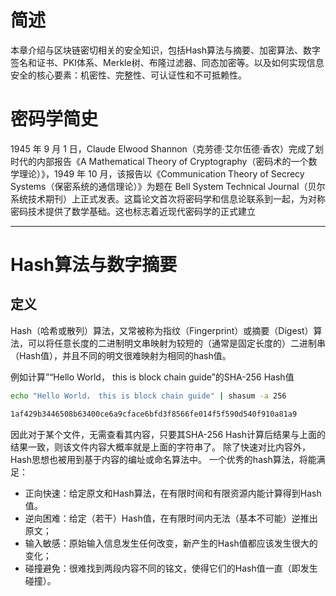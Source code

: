 # 简述
本章介绍与区块链密切相关的安全知识，包括Hash算法与摘要、加密算法、数字签名和证书、PKI体系、Merkle树、布隆过滤器、同态加密等。以及如何实现信息安全的核心要素：机密性、完整性、可认证性和不可抵赖性。

# 密码学简史
1945 年 9 月 1 日，Claude Elwood Shannon（克劳德·艾尔伍德·香农）完成了划时代的内部报告《A Mathematical Theory of Cryptography（密码术的一个数学理论）》，1949 年 10 月，该报告以《Communication Theory of Secrecy Systems（保密系统的通信理论）》为题在 Bell System Technical Journal（贝尔系统技术期刊）上正式发表。这篇论文首次将密码学和信息论联系到一起，为对称密码技术提供了数学基础。这也标志着近现代密码学的正式建立

---
# Hash算法与数字摘要
## 定义
Hash（哈希或散列）算法，又常被称为指纹（Fingerprint）或摘要（Digest）算法，可以将任意长度的二进制明文串映射为较短的（通常是固定长度的）二进制串（Hash值），并且不同的明文很难映射为相同的hash值。

例如计算”“Hello World， this is block chain guide”的SHA-256 Hash值
```bash
echo "Hello World， this is block chain guide" | shasum -a 256

1af429b3446508b63400ce6a9cface6bfd3f8566fe014f5f590d540f910a81a9
```

因此对于某个文件，无需查看其内容，只要其SHA-256 Hash计算后结果与上面的结果一致，则该文件内容大概率就是上面的字符串了。
除了快速对比内容外，Hash思想也被用到基于内容的编址或命名算法中。
一个优秀的hash算法，将能满足：
- 正向快速：给定原文和Hash算法，在有限时间和有限资源内能计算得到Hash值。
- 逆向困难：给定（若干）Hash值，在有限时间内无法（基本不可能）逆推出原文；
- 输入敏感：原始输入信息发生任何改变，新产生的Hash值都应该发生很大的变化；
- 碰撞避免：很难找到两段内容不同的铭文，使得它们的Hash值一直（即发生碰撞）。
